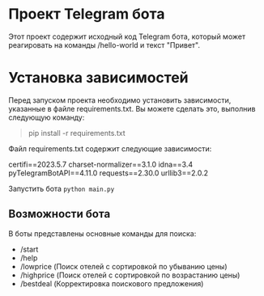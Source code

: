 # Проект Telegram бота

Этот проект содержит исходный код Telegram бота, который может реагировать на команды /hello-world и текст "Привет".

# Установка зависимостей

Перед запуском проекта необходимо установить зависимости, указанные в файле requirements.txt. Вы можете сделать это, выполнив следующую команду:

> pip install -r requirements.txt

Файл requirements.txt содержит следующие зависимости:

certifi==2023.5.7
charset-normalizer==3.1.0
idna==3.4
pyTelegramBotAPI==4.11.0
requests==2.30.0
urllib3==2.0.2

Запустить бота `python main.py`

## Возможности бота

В боты представлены основные команды для поиска:

- /start
- /help
- /lowprice (Поиск отелей с сортировкой по убыванию цены)
- /highprice (Поиск отелей с сортировкой по возрастанию цены)
- /bestdeal (Корректировка поискового предложения)
